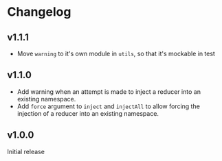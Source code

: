 # Changelog

## v1.1.1

- Move `warning` to it's own module in `utils`, so that it's mockable in test

## v1.1.0

- Add warning when an attempt is made to inject a reducer into an existing namespace.
- Add `force` argument to `inject` and `injectAll` to allow forcing the injection of a reducer into an existing namespace.

## v1.0.0

Initial release
